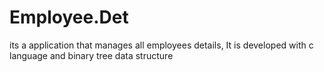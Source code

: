 # Employee.Det
its a application that manages all employees details, It is developed with c language and binary tree data structure 
